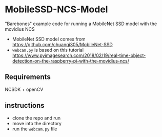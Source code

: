 # MobileSSD-NCS-Model

"Barebones" example code for running a MobileNet SSD model with the movidius NCS

- MobileNet SSD model comes from https://github.com/chuanqi305/MobileNet-SSD
- `webcam.py` is based on this tutorial https://www.pyimagesearch.com/2018/02/19/real-time-object-detection-on-the-raspberry-pi-with-the-movidius-ncs/

## Requirements

NCSDK + openCV

## instructions

- clone the repo and run 
- move into the directory
- run the `webcam.py` file
